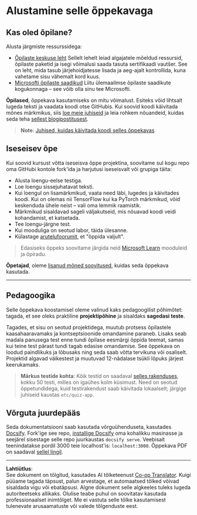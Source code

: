 <!--
CO_OP_TRANSLATOR_METADATA:
{
  "original_hash": "c4c545eb30765a49469ced84cfb4379f",
  "translation_date": "2025-10-11T11:35:36+00:00",
  "source_file": "lessons/0-course-setup/setup.md",
  "language_code": "et"
}
-->
# Alustamine selle õppekavaga

## Kas oled õpilane?

Alusta järgmiste ressurssidega:

* [Õpilaste keskuse leht](https://docs.microsoft.com/learn/student-hub?WT.mc_id=academic-77998-cacaste) Sellelt lehelt leiad algajatele mõeldud ressursid, õpilaste paketid ja isegi võimalusi saada tasuta sertifikaadi vautšer. See on leht, mida tasub järjehoidjatesse lisada ja aeg-ajalt kontrollida, kuna vahetame sisu vähemalt kord kuus.
* [Microsofti õpilaste saadikud](https://studentambassadors.microsoft.com?WT.mc_id=academic-77998-cacaste) Liitu ülemaailmse õpilaste saadikute kogukonnaga – see võib olla sinu tee Microsofti.

**Õpilased**, õppekava kasutamiseks on mitu võimalust. Esiteks võid lihtsalt lugeda teksti ja vaadata koodi otse GitHubis. Kui soovid koodi käivitada mõnes märkmikus, siis [loe meie juhiseid](./etc/how-to-run.md) ja leia rohkem nõuandeid, kuidas seda teha [sellest blogipostitusest](https://soshnikov.com/education/how-to-execute-notebooks-from-github/).

> **Note**: [Juhised, kuidas käivitada koodi selles õppekavas](./how-to-run.md)

## Iseseisev õpe

Kui soovid kursust võtta iseseisva õppe projektina, soovitame sul kogu repo oma GitHubi kontole fork'ida ja harjutusi iseseisvalt või grupiga täita:

* Alusta loengu-eelse testiga.
* Loe loengu sissejuhatavat teksti.
* Kui loengul on lisamärkmikud, vaata need läbi, lugedes ja käivitades koodi. Kui on olemas nii TensorFlow kui ka PyTorch märkmikud, võid keskenduda ühele neist – vali oma lemmik raamistik.
* Märkmikud sisaldavad sageli väljakutseid, mis nõuavad koodi veidi kohandamist, et katsetada.
* Tee loengu-järgne test.
* Kui mooduliga on seotud labor, täida ülesanne.
* Külastage [arutelufoorumit](https://github.com/microsoft/AI-For-Beginners/discussions), et "õppida valjult".

> Edasiseks õppeks soovitame järgida neid [Microsoft Learn](https://docs.microsoft.com/en-us/users/dmitrysoshnikov-9132/collections/31zgizg2p418yo/?WT.mc_id=academic-77998-cacaste) mooduleid ja õpiradu.

**Õpetajad**, oleme [lisanud mõned soovitused](/for-teachers.md), kuidas seda õppekava kasutada.

---

## Pedagoogika

Selle õppekava koostamisel oleme valinud kaks pedagoogilist põhimõtet: tagada, et see oleks praktiline **projektipõhine** ja sisaldaks **sagedasi teste**.

Tagades, et sisu on seotud projektidega, muutub protsess õpilastele kaasahaaravamaks ja kontseptsioonide omandamine paraneb. Lisaks seab madala panusega test enne tundi õpilase eesmärgi õppida teemat, samas kui teine test pärast tundi tagab edasise omandamise. See õppekava on loodud paindlikuks ja lõbusaks ning seda saab võtta tervikuna või osaliselt. Projektid algavad väikestest ja muutuvad 12-nädalase tsükli lõpuks järjest keerukamaks.

> **Märkus testide kohta**: Kõik testid on saadaval [selles rakenduses](https://red-field-0a6ddfd03.1.azurestaticapps.net/), kokku 50 testi, milles on igaühes kolm küsimust. Need on seotud õppetundidega, kuid testirakendust saab käivitada lokaalselt; järgige juhiseid kaustas `etc/quiz-app`.

## Võrguta juurdepääs

Seda dokumentatsiooni saab kasutada võrguühenduseta, kasutades [Docsify](https://docsify.js.org/#/). Fork'ige see repo, [installige Docsify](https://docsify.js.org/#/quickstart) oma kohalikku masinasse ja seejärel sisestage selle repo juurkaustas `docsify serve`. Veebisait teenindatakse pordil 3000 teie localhost'is: `localhost:3000`. Õppekava PDF on saadaval [sellel lingil](../../../../../../../../../etc/pdf/readme.pdf).

---

**Lahtiütlus**:  
See dokument on tõlgitud, kasutades AI tõlketeenust [Co-op Translator](https://github.com/Azure/co-op-translator). Kuigi püüame tagada täpsust, palun arvestage, et automaatsed tõlked võivad sisaldada vigu või ebatäpsusi. Algne dokument selle algkeeles tuleks lugeda autoriteetseks allikaks. Olulise teabe puhul on soovitatav kasutada professionaalset inimtõlget. Me ei vastuta selle tõlke kasutamisest tulenevate arusaamatuste või valede tõlgenduste eest.
